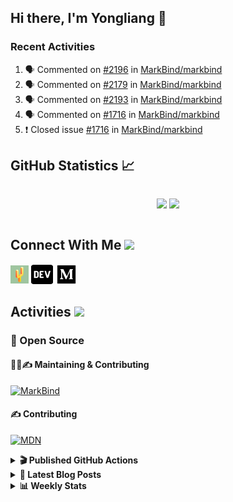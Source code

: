 ## Hi there, I'm Yongliang 👋

### Recent Activities

<!--START_SECTION:activity-->
1. 🗣 Commented on [#2196](https://github.com/MarkBind/markbind/issues/2196) in [MarkBind/markbind](https://github.com/MarkBind/markbind)
2. 🗣 Commented on [#2179](https://github.com/MarkBind/markbind/issues/2179) in [MarkBind/markbind](https://github.com/MarkBind/markbind)
3. 🗣 Commented on [#2193](https://github.com/MarkBind/markbind/issues/2193) in [MarkBind/markbind](https://github.com/MarkBind/markbind)
4. 🗣 Commented on [#1716](https://github.com/MarkBind/markbind/issues/1716) in [MarkBind/markbind](https://github.com/MarkBind/markbind)
5. ❗️ Closed issue [#1716](https://github.com/MarkBind/markbind/issues/1716) in [MarkBind/markbind](https://github.com/MarkBind/markbind)
<!--END_SECTION:activity-->

## GitHub Statistics :chart_with_upwards_trend:
<div align="center">
<div style="display: flex; align-items: center; justify-content: center;">

[![](https://github-readme-stats-tlylt.vercel.app/api?username=tlylt&show_icons=true&theme=tokyonight&hide_border=true&locale=en)](https://github.com/tlylt)
[![](https://github-readme-streak-stats.herokuapp.com/?user=tlylt&theme=tokyonight&hide_border=true)](https://github.com/tlylt)
</div>
</div>

## Connect With Me <img src="https://media.giphy.com/media/2wh5K5yE3ulp3xgYcG/giphy-downsized.gif" width="30">

<a href="https://www.yongliangliu.com/" target="_blank"><img align="center" src="static/site-icon.png" alt="yongliangliu.com" height="29" width="29" /></a>
<a href="https://dev.to/tlylt" target="_blank"><img align="center" src="static/dev-badge.svg" alt="dev.to/tlylt" height="35" width="35" /></a>
<a href="https://tlylt.medium.com" target="_blank"><img align="center" src="static/medium.png" alt="tlylt.medium.com" height="35" width="35" /></a>

## Activities <img src="https://media.giphy.com/media/WUlplcMpOCEmTGBtBW/giphy.gif" width="30">

### 🔭 Open Source

#### 👷‍♂️✍️ Maintaining & Contributing
[![MarkBind](https://github-readme-stats-tlylt.vercel.app/api/pin/?username=markbind&repo=markbind)](https://github.com/MarkBind/markbind)

#### ✍️ Contributing
[![MDN](https://github-readme-stats-tlylt.vercel.app/api/pin/?username=mdn&repo=content)](https://github.com/mdn/content)

<details>
<summary> <b>🎬 Published GitHub Actions </b> </summary>

[![install-graphviz](https://github-readme-stats-tlylt.vercel.app/api/pin/?username=tlylt&repo=install-graphviz)](https://github.com/tlylt/install-graphviz)

[![reposense-action](https://github-readme-stats-tlylt.vercel.app/api/pin/?username=tlylt&repo=reposense-action)](https://github.com/tlylt/reposense-action)

[![markbin-action](https://github-readme-stats-tlylt.vercel.app/api/pin/?username=markbind&repo=markbind-action)](https://github.com/MarkBind/markbind-action)

</details>

<details>
<summary> <b>📕 Latest Blog Posts</b> </summary>

<!-- BLOG-POST-LIST:START -->
- [Deploy a ChatGPT API Server in no time](https://www.yongliangliu.com/blog/chatgpt-nextjs-server/)
- [Creating a regex-based Markdown parser in TypeScript](https://www.yongliangliu.com/blog/rmark/)
- [Create VSCode Snippets for Markdown Blog Workflows](https://www.yongliangliu.com/blog/vscode-snippets/)
- [Brag Doc 2023](https://www.yongliangliu.com/blog/brag-doc-2023/)
- [My Journey into Open Source](https://www.yongliangliu.com/blog/my-journey-into-open-source/)
<!-- BLOG-POST-LIST:END -->

</details>

<details>
<summary> <b>📊 Weekly Stats</b> </summary>

<!--START_SECTION:waka-->
![Code Time](http://img.shields.io/badge/Code%20Time-877%20hrs%2057%20mins-blue)

**🐱 My GitHub Data** 

> 📦 607.5 kB Used in GitHub's Storage 
 > 
> 🏆 788 Contributions in the Year 2023
 > 
> 🚫 Not Opted to Hire
 > 
> 📜 166 Public Repositories 
 > 
> 🔑 31 Private Repositories 
 > 
**I'm an Early 🐤** 

```text
🌞 Morning                3723 commits        ███████░░░░░░░░░░░░░░░░░░   29.82 % 
🌆 Daytime                3291 commits        ███████░░░░░░░░░░░░░░░░░░   26.36 % 
🌃 Evening                4628 commits        █████████░░░░░░░░░░░░░░░░   37.07 % 
🌙 Night                  844 commits         ██░░░░░░░░░░░░░░░░░░░░░░░   06.76 % 
```
📅 **I'm Most Productive on Wednesday** 

```text
Monday                   1640 commits        ███░░░░░░░░░░░░░░░░░░░░░░   13.13 % 
Tuesday                  1880 commits        ████░░░░░░░░░░░░░░░░░░░░░   15.06 % 
Wednesday                2083 commits        ████░░░░░░░░░░░░░░░░░░░░░   16.68 % 
Thursday                 1618 commits        ███░░░░░░░░░░░░░░░░░░░░░░   12.96 % 
Friday                   1607 commits        ███░░░░░░░░░░░░░░░░░░░░░░   12.87 % 
Saturday                 1844 commits        ████░░░░░░░░░░░░░░░░░░░░░   14.77 % 
Sunday                   1814 commits        ████░░░░░░░░░░░░░░░░░░░░░   14.53 % 
```


📊 **This Week I Spent My Time On** 

```text
🕑︎ Time Zone: Asia/Singapore

💬 Programming Languages: 
C#                       3 hrs 31 mins       █████████░░░░░░░░░░░░░░░░   36.47 % 
Markdown                 2 hrs 16 mins       ██████░░░░░░░░░░░░░░░░░░░   23.61 % 
TypeScript               2 hrs               █████░░░░░░░░░░░░░░░░░░░░   20.74 % 
Java                     1 hr 15 mins        ███░░░░░░░░░░░░░░░░░░░░░░   13.00 % 
JSON                     23 mins             █░░░░░░░░░░░░░░░░░░░░░░░░   04.05 % 
```


 Last Updated on 22/03/2023 00:38:15 UTC
<!--END_SECTION:waka-->

</details>
